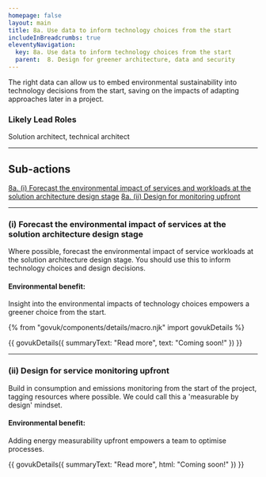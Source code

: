 ```yaml
---
homepage: false
layout: main
title: 8a. Use data to inform technology choices from the start
includeInBreadcrumbs: true
eleventyNavigation:
  key: 8a. Use data to inform technology choices from the start
  parent:  8. Design for greener architecture, data and security
---
```


The right data can allow us to embed environmental sustainability into technology decisions from the start, saving on the impacts of adapting approaches later in a project.

### Likely Lead Roles

Solution architect, technical architect

* * *

## Sub-actions

[8a. (i) Forecast the environmental impact of services and workloads at the solution architecture design stage](#(i)-forecast-the-environmental-impact-of-services-at-the-solution-design-stage)
[8a. (ii) Design for monitoring upfront ](#(ii)-design-for-service-monitoring-upfront)
* * *

###  (i) Forecast the environmental impact of services at the solution architecture design stage

Where possible, forecast the environmental impact of service workloads at the solution architecture design stage. You should use this to inform technology choices and design decisions.  

#### Environmental benefit: 
Insight into the environmental impacts of technology choices empowers a greener choice from the start.

{% from "govuk/components/details/macro.njk" import govukDetails %}

{{ govukDetails({
  summaryText: "Read more",
  text: "Coming soon!"
}) }}
* * *

###  (ii) Design for service monitoring upfront

Build in consumption and emissions monitoring from the start of the project, tagging resources where possible. We could call this a 'measurable by design' mindset. 

#### Environmental benefit: 
Adding energy measurability upfront empowers a team to optimise processes.

{{ govukDetails({
  summaryText: "Read more",
  html: "Coming soon!"
}) }}
